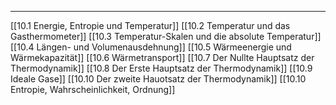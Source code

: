 ***

[[10.1 Energie, Entropie und Temperatur]]
[[10.2 Temperatur und das Gasthermometer]]
[[10.3 Temperatur-Skalen und die absolute Temperatur]]
[[10.4 Längen- und Volumenausdehnung]]
[[10.5 Wärmeenergie und Wärmekapazität]]
[[10.6 Wärmetransport]]
[[10.7 Der Nullte Hauptsatz der Thermodynamik]]
[[10.8 Der Erste Hauptsatz der Thermodynamik]]
[[10.9 Ideale Gase]]
[[10.10 Der zweite Hauotsatz der Thermodynamik]]
[[10.10 Entropie, Wahrscheinlichkeit, Ordnung]]

